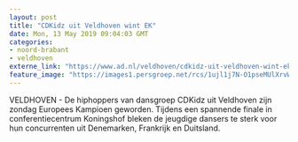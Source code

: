 ```yaml
---
layout: post
title: "CDKidz uit Veldhoven wint EK"
date: Mon, 13 May 2019 09:04:03 GMT
categories: 
- noord-brabant 
- veldhoven 
externe_link: "https://www.ad.nl/veldhoven/cdkidz-uit-veldhoven-wint-ek~ab34d953/"
feature_image: "https://images1.persgroep.net/rcs/1ujl1j7N-O1pseMUlXrvWGC-MPQ/diocontent/147838558/_fitwidth/400/?appId=21791a8992982cd8da851550a453bd7f&quality=0.7"
---
```


VELDHOVEN - De hiphoppers van dansgroep CDKidz uit Veldhoven zijn zondag Europees Kampioen geworden. Tijdens een spannende finale in conferentiecentrum Koningshof bleken de jeugdige dansers te sterk voor hun concurrenten uit Denemarken, Frankrijk en Duitsland.
